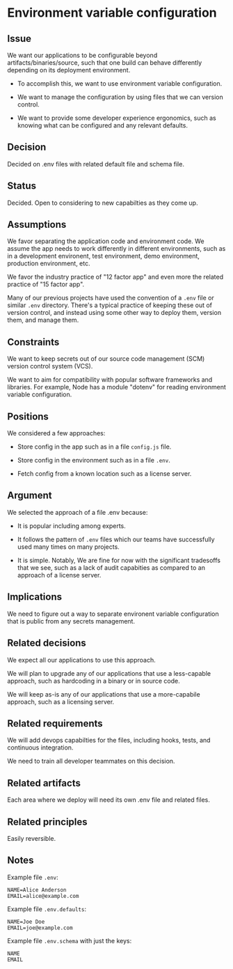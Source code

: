 # Environment variable configuration


## Issue

We want our applications to be configurable beyond artifacts/binaries/source, such that one build can behave differently depending on its deployment environment.

  * To accomplish this, we want to use environment variable configuration.

  * We want to manage the configuration by using files that we can version control.

  * We want to provide some developer experience ergonomics, such as knowing what can be configured and any relevant defaults.


## Decision

Decided on .env files with related default file and schema file.


## Status

Decided. Open to considering to new capabilties as they come up.


## Assumptions

We favor separating the application code and environment code. We assume the app needs to work differently in different environments, such as in a development environent, test environment, demo environment, production environment, etc.

We favor the industry practice of "12 factor app" and even more the related practice of "15 factor app".

Many of our previous projects have used the convention of a `.env` file or similar `.env` directory. There's a typical practice of keeping these out of version control, and instead using some other way to deploy them, version them, and manage them.


## Constraints

We want to keep secrets out of our source code management (SCM) version control system (VCS).

We want to aim for compatibility with popular software frameworks and libraries. For example, Node has a module "dotenv" for reading environment variable configuration.


## Positions

We considered a few approaches:

  * Store config in the app such as in a file `config.js` file.

  * Store config in the environment such as in a file `.env`.

  * Fetch config from a known location such as a license server.


## Argument

We selected the approach of a file .env because:

  * It is popular including among experts.

  * It follows the pattern of `.env` files which our teams have successfully used many times on many projects.

  * It is simple. Notably,  We are fine for now with the significant tradesoffs that we see, such as a lack of audit capabities as compared to an approach of a license server.


## Implications 

We need to figure out a way to separate environent variable configuration that is public from any secrets management.


## Related decisions

We expect all our applications to use this approach.

We will plan to upgrade any of our applications that use a less-capable approach, such as hardcoding in a binary or in source code.

We will keep as-is any of our applications that use a more-capabile approach, such as a licensing server.


## Related requirements

We will add devops capabilties for the files, including hooks, tests, and continuous integration.

We need to train all developer teammates on this decision.



## Related artifacts

Each area where we deploy will need its own .env file and related files.


## Related principles

Easily reversible.


## Notes


Example file `.env`:

```env
NAME=Alice Anderson
EMAIL=alice@example.com
```

Example file `.env.defaults`:

```env
NAME=Joe Doe
EMAIL=joe@example.com
```

Example file `.env.schema` with just the keys:

```env
NAME
EMAIL
```
